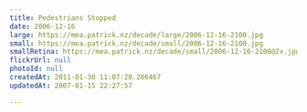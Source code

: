 ```yaml
---
title: Pedestrians Stopped
date: 2006-12-16
large: https://mea.patrick.nz/decade/large/2006-12-16-2100.jpg
small: https://mea.patrick.nz/decade/small/2006-12-16-2100.jpg
smallRetina: https://mea.patrick.nz/decade/small/2006-12-16-2100@2x.jpg
flickrUrl: null
photoId: null
createdAt: 2011-01-30 11:07:20.286467
updatedAt: 2007-01-15 22:27:57

---
```


